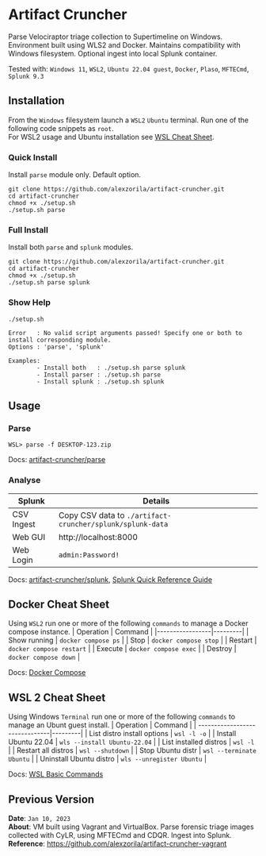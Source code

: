 # Artifact Cruncher
Parse Velociraptor triage collection to Supertimeline on Windows. Environment built using WLS2 and Docker. Maintains compatibility with Windows filesystem. Optional ingest into local Splunk container. 

Tested with: `Windows 11`, `WSL2`, `Ubuntu 22.04 guest`, `Docker`, `Plaso`, `MFTECmd`, `Splunk 9.3`

## Installation
From the `Windows` filesystem launch a `WSL2` `Ubuntu` terminal. Run one of the following code snippets as `root`.  
For WSL2 usage and Ubuntu installation see [WSL Cheat Sheet](#wsl-2-cheat-sheet).

### Quick Install
Install `parse` module only. Default option.
```
git clone https://github.com/alexzorila/artifact-cruncher.git
cd artifact-cruncher
chmod +x ./setup.sh
./setup.sh parse
```
### Full Install
Install both `parse` and `splunk` modules.
```
git clone https://github.com/alexzorila/artifact-cruncher.git
cd artifact-cruncher
chmod +x ./setup.sh
./setup.sh parse splunk
```

### Show Help
```
./setup.sh

Error   : No valid script arguments passed! Specify one or both to install corresponding module.
Options : 'parse', 'splunk'

Examples:
        - Install both   : ./setup.sh parse splunk
        - Install parser : ./setup.sh parse
        - Install splunk : ./setup.sh splunk
```

## Usage
<!---
### Collect
```
PS> .\velociraptor_sans_triage.exe
```
Docs: [Velociraptor](https://docs.velociraptor.app/docs/offline_triage/#offline-collections), [KAPE](https://ericzimmerman.github.io/KapeDocs/#!Pages%5C5.-gkape.md), [CyLR](https://github.com/orlikoski/CyLR?tab=readme-ov-file#examples)
-->

### Parse
```
WSL> parse -f DESKTOP-123.zip
```
Docs: [artifact-cruncher/parse](parse)

### Analyse
| Splunk        | Details |
|---------------|---------|
| CSV Ingest    | Copy CSV data to `./artifact-cruncher/splunk/splunk-data` |
| Web GUI       | http://localhost:8000 |
| Web Login     | `admin:Password!` |

Docs: [artifact-cruncher/splunk](https://github.com/alexzorila/artifact-cruncher/tree/main/splunk), [Splunk Quick Reference Guide](https://www.splunk.com/en_us/resources/splunk-quick-reference-guide.html)

## Docker Cheat Sheet
Using `WSL2` run one or more of the following `commands` to manage a Docker compose instance.
| Operation       | Command |
|-----------------|---------|
| Show running    |	`docker compose ps` |
| Stop	     	  |	`docker compose stop` |
| Restart	  |	`docker compose restart` |
| Execute         |	`docker compose exec` |
| Destroy         |	`docker compose down` |

Docs: [Docker Compose](https://docs.docker.com/reference/cli/docker/compose/)

## WSL 2 Cheat Sheet
Using Windows `Terminal` run one or more of the following `commands` to manage an Ubunt guest install.
| Operation                      | Command |
| -------------------------------|---------|
| List distro install options    | `wsl -l -o` |
| Install Ubuntu 22.04          | `wls --install Ubuntu-22.04` |
| List installed distros         | `wsl -l` |
| Restart all distros            | `wsl --shutdown` |
| Stop Ubuntu distr              | `wsl --terminate Ubuntu` |
| Uninstall Ubuntu distro        |  `wls --unregister Ubuntu` |

Docs: [WSL Basic Commands](https://learn.microsoft.com/en-us/windows/wsl/basic-commands)

## Previous Version
**Date**: `Jan 10, 2023`  
**About**: VM built using Vagrant and VirtualBox. Parse forensic triage images collected with CyLR, using MFTECmd and CDQR. Ingest into Splunk.  
**Reference**: https://github.com/alexzorila/artifact-cruncher-vagrant
